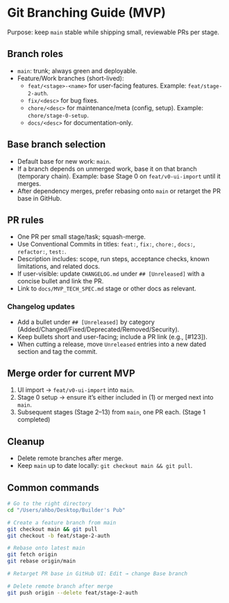 # Git Branching Guide (MVP)

Purpose: keep `main` stable while shipping small, reviewable PRs per stage.

## Branch roles
- `main`: trunk; always green and deployable.
- Feature/Work branches (short-lived):
  - `feat/<stage>-<name>` for user-facing features. Example: `feat/stage-2-auth`.
  - `fix/<desc>` for bug fixes.
  - `chore/<desc>` for maintenance/meta (config, setup). Example: `chore/stage-0-setup`.
  - `docs/<desc>` for documentation-only.

## Base branch selection
- Default base for new work: `main`.
- If a branch depends on unmerged work, base it on that branch (temporary chain). Example: base Stage 0 on `feat/v0-ui-import` until it merges.
- After dependency merges, prefer rebasing onto `main` or retarget the PR base in GitHub.

## PR rules
- One PR per small stage/task; squash-merge.
- Use Conventional Commits in titles: `feat:`, `fix:`, `chore:`, `docs:`, `refactor:`, `test:`.
- Description includes: scope, run steps, acceptance checks, known limitations, and related docs.
- If user-visible: update `CHANGELOG.md` under `## [Unreleased]` with a concise bullet and link the PR.
- Link to `docs/MVP_TECH_SPEC.md` stage or other docs as relevant.

### Changelog updates
- Add a bullet under `## [Unreleased]` by category (Added/Changed/Fixed/Deprecated/Removed/Security).
- Keep bullets short and user-facing; include a PR link (e.g., [#123]).
- When cutting a release, move `Unreleased` entries into a new dated section and tag the commit.

## Merge order for current MVP
1) UI import → `feat/v0-ui-import` into `main`.
2) Stage 0 setup → ensure it’s either included in (1) or merged next into `main`.
3) Subsequent stages (Stage 2–13) from `main`, one PR each. (Stage 1 completed)


## Cleanup
- Delete remote branches after merge.
- Keep `main` up to date locally: `git checkout main && git pull`.

## Common commands
```bash
# Go to the right directory
cd "/Users/ahbo/Desktop/Builder's Pub"

# Create a feature branch from main
git checkout main && git pull
git checkout -b feat/stage-2-auth

# Rebase onto latest main
git fetch origin
git rebase origin/main

# Retarget PR base in GitHub UI: Edit → change Base branch

# Delete remote branch after merge
git push origin --delete feat/stage-2-auth
```

